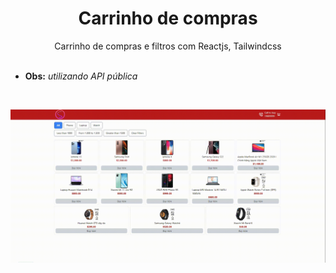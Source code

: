 <h1 align="center"> Carrinho de compras </h1>

<div align="center">Carrinho de compras e filtros com Reactjs, Tailwindcss</div>

<br />

- **Obs:** *utilizando API pública*

<br />

![](/src/assets/video/2022-07-14-01-41-11.gif)